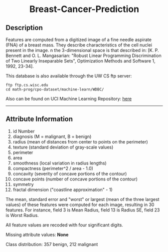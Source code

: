 <h1 align='center'> Breast-Cancer-Prediction </h1>

<h2> Description </h2>
<p>
Features are computed from a digitized image of a fine needle aspirate (FNA) of a breast mass. They describe characteristics of the cell nuclei present in the image.
n the 3-dimensional space is that described in: [K. P. Bennett and O. L. Mangasarian: "Robust Linear Programming Discrimination of Two Linearly Inseparable Sets", Optimization Methods and Software 1, 1992, 23-34]. 
</p>
<p>
This database is also available through the UW CS ftp server:

```
ftp ftp.cs.wisc.edu
cd math-prog/cpo-dataset/machine-learn/WDBC/
```

Also can be found on UCI Machine Learning Repository: <a href="https://archive.ics.uci.edu/ml/datasets/Breast+Cancer+Wisconsin+(Diagnostic)">here</a>

</p>
<hr>

<h2> Attribute Information </h2>

1. id Number
2. diagnosis (M = malignant, B = benign)
3. radius (mean of distances from center to points on the perimeter)
4. texture (standard deviation of gray-scale values)
5. perimeter
6. area
7. smoothness (local variation in radius lengths)
8. compactness (perimeter^2 / area - 1.0)
9. concavity (severity of concave portions of the contour)
10. concave points (number of concave portions of the contour)
11. symmetry
12. fractal dimension ("coastline approximation" - 1)

<p>
The mean, standard error and "worst" or largest (mean of the three
largest values) of these features were computed for each image,
resulting in 30 features. For instance, field 3 is Mean Radius, field
13 is Radius SE, field 23 is Worst Radius.
</p>
<p>
All feature values are recoded with four significant digits.
</p>
<p>
Missing attribute values: <b>None</b>
</p>
<p>
Class distribution: 357 benign, 212 malignant
</p>
